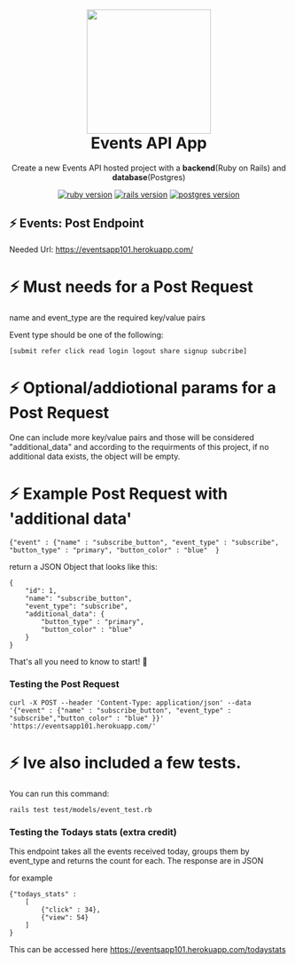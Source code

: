 <h1 align="center">
  <img src="https://raw.githubusercontent.com/create-go-app/cli/master/.github/images/cgapp_logo%402x.png" width="224px"/><br/>
  Events API App
</h1>
<p align="center">Create a new Events API hosted project with a <b>backend</b>(Ruby on Rails) and <b>database</b>(Postgres) </p>

<p align="center"><a href="https://github.com/ruby/ruby/releases" target="_blank"><img src="https://img.shields.io/badge/Ruby-2.71-red" alt="ruby version" /></a>&nbsp;<a href="https://github.com/rails/rails/releases" target="_blank"><img src="https://img.shields.io/badge/Rails-6.0.4.1-blue" alt="rails version" /></a>&nbsp;<a href="https://www.postgresql.org/docs/release/" target="_blank"><img src="https://img.shields.io/badge/Postgres-13.2-white" alt="postgres version" /></a></p>

## ⚡️ Events: Post Endpoint

Needed Url: https://eventsapp101.herokuapp.com/

# ⚡️ Must needs for a Post Request
name and event_type are the required key/value pairs

Event type should be one of the following:
```
[submit refer click read login logout share signup subcribe]

```


# ⚡️ Optional/addiotional params for a Post Request

One can include more key/value pairs and those will be considered "additional_data" and according to the requirments of this project, if no additional data exists, the object will be empty.

# ⚡️ Example Post Request with 'additional data'

```
{"event" : {"name" : "subscribe_button", "event_type" : "subscribe", "button_type" : "primary", "button_color" : "blue"  }
```
return a JSON Object that looks like this:

```
{
    "id": 1,
    "name": "subscribe_button",
    "event_type": "subscribe",
    "additional_data": {
        "button_type" : "primary",
        "button_color" : "blue"
    }
}
```

That's all you need to know to start! 🎉

### Testing the Post Request
```
curl -X POST --header 'Content-Type: application/json' --data '{"event" : {"name" : "subscribe_button", "event_type" : "subscribe","button_color" : "blue" }}' 'https://eventsapp101.herokuapp.com/'

```

# ⚡️ Ive also included a few tests.

You can run this command:

```
rails test test/models/event_test.rb

```

### Testing the Todays stats (extra credit)

This endpoint takes all the events received today, groups them
by event_type and returns the count for each. The response are in JSON

for example

```
{"todays_stats" :
    [
        {"click" : 34},
        {"view": 54}
    ]
}

````

This can be accessed here https://eventsapp101.herokuapp.com/todaystats

